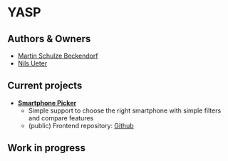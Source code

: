 # YASP
## Authors & Owners
- [Martin Schulze Beckendorf](https://github.com/Mattizin)
- [Nils Ueter](https://github.com/NilsUeter)

## Current projects
- **[Smartphone Picker](https://smartphone-picker.com)**
    - Simple support to choose the right smartphone with simple filters and compare features
    - (public) Frontend repository: [Github](https://github.com/YetAnotherSideProject/spp-frontend)

## Work in progress